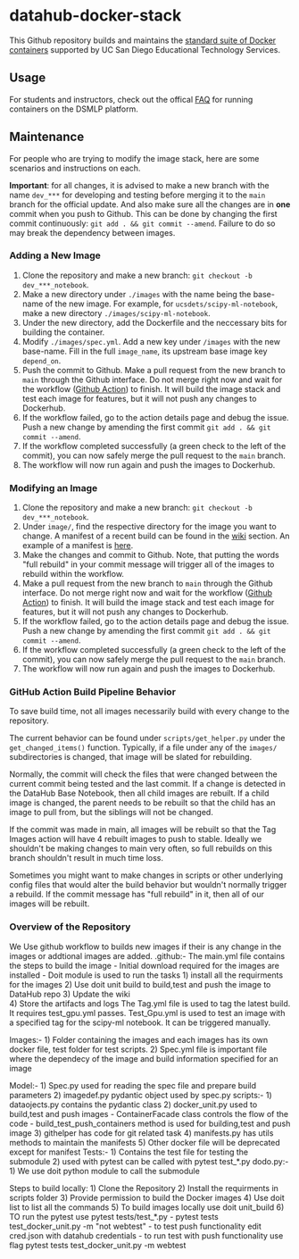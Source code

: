 # datahub-docker-stack

This Github repository builds and maintains the [standard suite of Docker containers](https://support.ucsd.edu/services?id=kb_article_view&sysparm_article=KB0032173&sys_kb_id=e61b198e1b74781048e9cae5604bcbe0) supported by UC San Diego Educational Technology Services.

## Usage

For students and instructors, check out the offical [FAQ](https://support.ucsd.edu/services?id=kb_article_view&sysparm_article=KB0030470&sys_kb_id=aee8868b1b15f810506f64e8624bcb5e) for running containers on the DSMLP platform.

## Maintenance

For people who are trying to modify the image stack, here are some scenarios and instructions on each.

**Important**: for all changes, it is advised to make a new branch with the name `dev_***` for developing and testing before merging it to the `main` branch for the official update. And also make sure all the changes are in **one** commit when you push to Github. This can be done by changing the first commit continuously: `git add . && git commit --amend`. Failure to do so may break the dependency between images. 

### Adding a New Image

1. Clone the repository and make a new branch: `git checkout -b dev_***_notebook`.
2. Make a new directory under `./images` with the name being the base-name of the new image. For example, for `ucsdets/scipy-ml-notebook`, make a new directory `./images/scipy-ml-notebook`.
3. Under the new directory, add the Dockerfile and the neccessary bits for building the container.
4. Modify `./images/spec.yml`. Add a new key under `/images` with the new base-name. Fill in the full `image_name`, its upstream base image key `depend_on`.
5. Push the commit to Github. Make a pull request from the new branch to `main` through the Github interface. Do not merge right now and wait for the workflow ([Github Action](https://github.com/ucsd-ets/datahub-docker-stack/actions)) to finish. It will build the image stack and test each image for features, but it will not push any changes to Dockerhub.
6. If the workflow failed, go to the action details page and debug the issue. Push a new change by amending the first commit `git add . && git commit --amend`.
7. If the workflow completed successfully (a green check to the left of the commit), you can now safely merge the pull request to the `main` branch.
8. The workflow will now run again and push the images to Dockerhub.

### Modifying an Image

1. Clone the repository and make a new branch: `git checkout -b dev_***_notebook`.
2. Under `image/`, find the respective directory for the image you want to change. A manifest of a recent build can be found in the [wiki](https://github.com/ucsd-ets/datahub-docker-stack/wiki) section. An example of a manifest is [here](https://github.com/ucsd-ets/datahub-docker-stack/wiki/ucsdets-datahub-base-notebook-2021.2-ec12f6b).
3. Make the changes and commit to Github. Note, that putting the words "full rebuild" in your commit message will trigger all of the images to rebuild within the workflow.
4. Make a pull request from the new branch to `main` through the Github interface. Do not merge right now and wait for the workflow ([Github Action](https://github.com/ucsd-ets/datahub-docker-stack/actions)) to finish. It will build the image stack and test each image for features, but it will not push any changes to Dockerhub.
5. If the workflow failed, go to the action details page and debug the issue. Push a new change by amending the first commit `git add . && git commit --amend`.
6. If the workflow completed successfully (a green check to the left of the commit), you can now safely merge the pull request to the `main` branch.
7. The workflow will now run again and push the images to Dockerhub.

### GitHub Action Build Pipeline Behavior
To save build time, not all images necessarily build with every change to the repository.

The current behavior can be found under `scripts/get_helper.py` under the `get_changed_items()` function. Typically, if a file under any of the `images/` subdirectories is changed, that image will be slated for rebuilding.

Normally, the commit will check the files that were changed between the current commit being tested and the last commit. If a change is detected in the DataHub Base Notebook, then all child images are rebuilt. If a child image is changed, the parent needs to be rebuilt so that the child has an image to pull from, but the siblings will not be changed.

If the commit was made in main, all images will be rebuilt so that the Tag Images action will have 4 rebuilt images to push to stable. Ideally we shouldn't be making changes to main very often, so full rebuilds on this branch shouldn't result in much time loss.

Sometimes you might want to make changes in scripts or other underlying config files that would alter the build behavior but wouldn't normally trigger a rebuild. If the commit message has "full rebuild" in it, then all of our images will be rebuilt.

### Overview of the Repository
We Use github workflow to builds new images if their is any change in the images or addtional images are added.
.github:-
        The main.yml file contains the steps to build the image
            - Initial download required for the images are installed
            - Doit module is used to run the tasks
                1) install all the requirments for the images
                2) Use doit unit build to build,test and push the image to DataHub repo
                3) Update the wiki  
                4) Store the artifacts and logs
        The Tag.yml file is used to tag the latest build. It requires test_gpu.yml passes.
        Test_Gpu.yml is used to test an image with a specified tag for the scipy-ml notebook. It can be triggered manually.

Images:-
        1) Folder containing the images and each images has its own docker file, test folder for test scripts.
        2) Spec.yml file is important file where the dependecy of the image and build information specified for an image

Model:-
        1) Spec.py used for reading the spec file and prepare build parameters
        2) imagedef.py pydantic object used by spec.py
scripts:-
        1) dataojects.py contains the pydantic class
        2) docker_unit.py used to build,test and push images
            - ContainerFacade class controls the flow of the code
            - build_test_push_containers method is used for building,test and push image
        3) githelper has code for git related task
        4) manifests.py has utils methods to maintain the manifests
        5) Other docker file will be deprecated except for manifest
Tests:-
        1) Contains the test file for testing the submodule
        2) used with pytest can be called with pytest test_*.py
dodo.py:-
        1) We use doit python module to call the submodule 

Steps to build locally:
    1) Clone the Repository
    2) Install the requirments in scripts folder
    3) Provide permission to build the Docker images
    4) Use doit list to list all the commands
    5) To build images locally use doit unit_build
    6) TO run the pytest use pytest tests/test_*.py
        - pytest tests test_docker_unit.py -m "not webtest"
        - to test push functionality edit cred.json with datahub credentials
        - to run test with push functionality use flag 
            pytest tests test_docker_unit.py -m webtest


